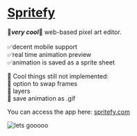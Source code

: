 
# [Spritefy](https://spritefy.com)
🚀***very cool***🚀 web-based pixel art editor. <br/><br/>
✅decent mobile support<br/>
✅real time animation preview<br/>
✅animation is saved as a sprite sheet<br/>

🚧 Cool things still not implemented:<br/>
🔨 option to swap frames <br/>
🔨 layers <br/>
🔨 save animation as .gif <br/>

You can access the app here: [spritefy.com](https://spritefy.com)


![lets gooooo](https://github.com/joaogabrielferr/spritefy/assets/59519370/5a058ce8-460c-491d-b0e3-fbfa5bb48346)

